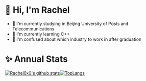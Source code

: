 <!--
**Rachel0x0/Rachel0x0** is a ✨ _special_ ✨ repository because its `README.md` (this file) appears on your GitHub profile.

Here are some ideas to get you started:

- 🔭 I’m currently working on ...
- 🌱 I’m currently learning ...
- 👯 I’m looking to collaborate on ...
- 🤔 I’m looking for help with ...
- 💬 Ask me about ...
- 📫 How to reach me: ...
- 😄 Pronouns: ...
- ⚡ Fun fact: ...
-->


# 👋 Hi, I'm Rachel

- 🏫 I'm currently studying in Beijing University of Posts and Telecommunications
- 🌱 I'm currently learning C++
- 🤔 I'm confused about which industry to work in after graduation

<!--
# 📈 Activity Graph:

[![Rachel0x0's github activity graph](https://github-readme-activity-graph.cyclic.app/graph?username=Rachel0x0&theme=github-compact)](https://github.com/Rachel0x0/github-readme-activity-graph)
-->

# ✨ Annual Stats

[![Rachel0x0's github stats](https://github-readme-stats.vercel.app/api?username=Rachel0x0&hide_title=false&hide_border=true&show_icons=true&include_all_commits=true&line_height=20&bg_color=0,EC6C6C,FFD479,FFFC79,73FA79&theme=graywhite)](https://github-readme-stats.vercel.app/api?username=Rachel0x0&hide_title=false&hide_border=true&show_icons=true&include_all_commits=true&line_height=20&bg_color=0,EC6C6C,FFD479,FFFC79,73FA79&theme=graywhite)[![TopLangs](https://github-readme-stats.vercel.app/api/top-langs/?username=Rachel0x0&hide_title=false&hide=c&hide_border=true&layout=compact&bg_color=0,73FA79,73FDFF,D783FF&theme=graywhite&height=300)](https://github-readme-stats.vercel.app/api/top-langs/?username=Rachel0x0&hide_title=false&hide=c&hide_border=true&layout=compact&bg_color=0,73FA79,73FDFF,D783FF&theme=graywhiteheight=300)
